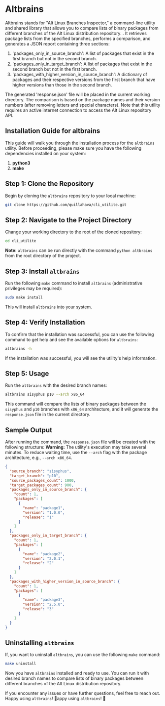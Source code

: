 # Altbrains

Altbrains stands for "Alt Linux Branches Inspector," a command-line utility and shared library that allows you to compare lists of binary packages from different branches of the Alt Linux distribution repository. . It retrieves package lists from the specified branches, performs a comparison, and generates a JSON report containing three sections:

1. 'packages_only_in_source_branch': A list of packages that exist in the first branch but not in the second branch.
2. 'packages_only_in_target_branch': A list of packages that exist in the second branch but not in the first branch.
3. 'packages_with_higher_version_in_source_branch': A dictionary of packages and their respective versions from the first branch that have higher versions than those in the second branch.

The generated 'response.json' file will be placed in the current working directory. The comparison is based on the package names and their version numbers (after removing letters and special characters). Note that this utility requires an active internet connection to access the Alt Linux repository API.

## Installation Guide for altbrains

This guide will walk you through the installation process for the `altbrains` utility. Before proceeding, please make sure you have the following dependencies installed on your system:

1. **python3**
2. **make** 


## Step 1: Clone the Repository

Begin by cloning the `altbrains` repository to your local machine:

```bash
git clone https://github.com/quillahava/cli_utilite.git
```

## Step 2: Navigate to the Project Directory

Change your working directory to the root of the cloned repository:

```bash
cd cli_utilite
```

**Note:** `altbrains` can be run directly with the command `python altbrains` from the root directory of the project.

## Step 3: Install `altbrains`

Run the following `make` command to install `altbrains` (administrative privileges may be required):

```bash
sudo make install
```

This will install `altbrains` into your system.

## Step 4: Verify Installation

To confirm that the installation was successful, you can use the following command to get help and see the available options for `altbrains`:

```bash
altbrains -h
```

If the installation was successful, you will see the utility's help information.
## Step 5: Usage

Run the `altbrains` with the desired branch names:

```bash
altbrains sisyphus p10 --arch x86_64
```

This command will compare the lists of binary packages between the `sisyphus` and `p10` branches with `x86_64` architecture, and it will generate the `response.json` file in the current directory.

## Sample Output

After running the command, the `response.json` file will be created with the following structure:
**Warning:** The utility's execution may take several minutes. To reduce waiting time, use the `--arch` flag with the package architecture, e.g., `--arch x86_64`.

```json
{
  "source_branch": "sisyphus",
  "target_branch": "p10",
  "source_packages_count": 1000,
  "target_packages_count": 900,
  "packages_only_in_source_branch": {
    "count": 1,
    "packages": [
      {
        "name": "package1",
        "version": "1.0.0",
        "release": "1"
      }
    ]
  },
  "packages_only_in_target_branch": {
    "count": 1,
    "packages": [
      {
        "name": "package2",
        "version": "2.0.1",
        "release": "2"
      }
    ]
  },
  "packages_with_higher_version_in_source_branch": {
    "count": 1,
    "packages": [
      {
        "name": "package3",
        "version": "2.5.0",
        "release": "3"
      }
    ]
  }
}
```

## Uninstalling `altbrains`

If, you want to uninstall `altbrains`, you can use the following `make` command:

```bash
make uninstall
```

Now you have `altbrains` installed and ready to use. You can run it with desired branch names to compare lists of binary packages between different branches of the Alt Linux distribution repository.


If you encounter any issues or have further questions, feel free to reach out. Happy using `altbrains`! 🚀appy using `altbrains`! 🚀
